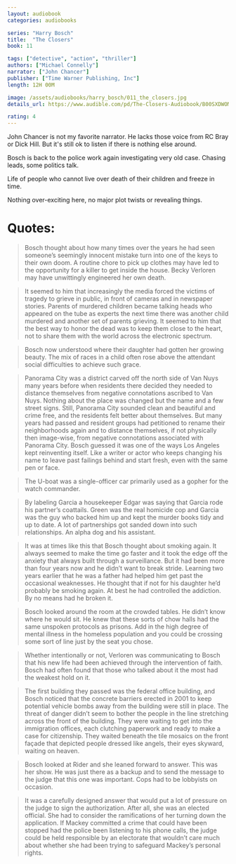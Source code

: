 ```yaml
---
layout: audiobook
categories: audiobooks

series: "Harry Bosch"
title:  "The Closers"
book: 11

tags: ["detective", "action", "thriller"]
authors: ["Michael Connelly"]
narrator: ["John Chancer"]
publisher: ["Time Warner Publishing, Inc"]
length: 12H 00M

image: /assets/audiobooks/harry_bosch/011_the_closers.jpg
details_url: https://www.audible.com/pd/The-Closers-Audiobook/B00SXDWOM8

rating: 4
---
```


John Chancer is not my favorite narrator. He lacks those voice from RC Bray or Dick Hill.  But it's still ok to listen if there is nothing else around.

Bosch is back to the police work again investigating very old case. Chasing leads, some politics talk.

 Life of  people who cannot live over death of their children and freeze in time.

Nothing over-exciting here, no major plot twists or revealing things. 

# Quotes: 

> Bosch thought about how many times over the years he had seen someone’s seemingly innocent mistake turn into one of the keys to their own doom. A routine chore to pick up clothes may have led to the opportunity for a killer to get inside the house. Becky Verloren may have unwittingly engineered her own death.

> It seemed to him that increasingly the media forced the victims of tragedy to grieve in public, in front of cameras and in newspaper stories. Parents of murdered children became talking heads who appeared on the tube as experts the next time there was another child murdered and another set of parents grieving. It seemed to him that the best way to honor the dead was to keep them close to the heart, not to share them with the world across the electronic spectrum.

> Bosch now understood where their daughter had gotten her growing beauty. The mix of races in a child often rose above the attendant social difficulties to achieve such grace.

> Panorama City was a district carved off the north side of Van Nuys many years before when residents there decided they needed to distance themselves from negative connotations ascribed to Van Nuys. Nothing about the place was changed but the name and a few street signs. Still, Panorama City sounded clean and beautiful and crime free, and the residents felt better about themselves. But many years had passed and resident groups had petitioned to rename their neighborhoods again and to distance themselves, if not physically then image-wise, from negative connotations associated with Panorama City. Bosch guessed it was one of the ways Los Angeles kept reinventing itself. Like a writer or actor who keeps changing his name to leave past failings behind and start fresh, even with the same pen or face.

> The U-boat was a single-officer car primarily used as a gopher for the watch commander.

> By labeling Garcia a housekeeper Edgar was saying that Garcia rode his partner’s coattails. Green was the real homicide cop and Garcia was the guy who backed him up and kept the murder books tidy and up to date. A lot of partnerships got sanded down into such relationships. An alpha dog and his assistant.

> It was at times like this that Bosch thought about smoking again. It always seemed to make the time go faster and it took the edge off the anxiety that always built through a surveillance. But it had been more than four years now and he didn’t want to break stride. Learning two years earlier that he was a father had helped him get past the occasional weaknesses. He thought that if not for his daughter he’d probably be smoking again. At best he had controlled the addiction. By no means had he broken it.

> Bosch looked around the room at the crowded tables. He didn’t know where he would sit. He knew that these sorts of chow halls had the same unspoken protocols as prisons. Add in the high degree of mental illness in the homeless population and you could be crossing some sort of line just by the seat you chose.

> Whether intentionally or not, Verloren was communicating to Bosch that his new life had been achieved through the intervention of faith. Bosch had often found that those who talked about it the most had the weakest hold on it.

> The first building they passed was the federal office building, and Bosch noticed that the concrete barriers erected in 2001 to keep potential vehicle bombs away from the building were still in place. The threat of danger didn’t seem to bother the people in the line stretching across the front of the building. They were waiting to get into the immigration offices, each clutching paperwork and ready to make a case for citizenship. They waited beneath the tile mosaics on the front façade that depicted people dressed like angels, their eyes skyward, waiting on heaven.

> Bosch looked at Rider and she leaned forward to answer. This was her show. He was just there as a backup and to send the message to the judge that this one was important. Cops had to be lobbyists on occasion.

>  It was a carefully designed answer that would put a lot of pressure on the judge to sign the authorization. After all, she was an elected official. She had to consider the ramifications of her turning down the application. If Mackey committed a crime that could have been stopped had the police been listening to his phone calls, the judge could be held responsible by an electorate that wouldn’t care much about whether she had been trying to safeguard Mackey’s personal rights.

